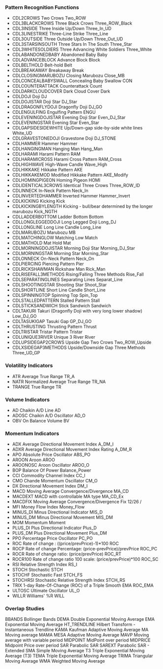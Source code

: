 
### Pattern Recognition Functions
- CDL2CROWS            Two Crows                                 Two_ROW
- CDL3BLACKCROWS       Three Black Crows                         Three_ROW_Black
- CDL3INSIDE           Three Inside Up/Down                      Three_In_UD
- CDL3LINESTRIKE       Three-Line Strike                         Three_Line
- CDL3OUTSIDE          Three Outside Up/Down                     Three_Out_UD
- CDL3STARSINSOUTH     Three Stars In The South                  Three_Star
- CDL3WHITESOLDIERS    Three Advancing White Soldiers            Three_White
- CDLABANDONEDBABY     Abandoned Baby                            Baby
- CDLADVANCEBLOCK      Advance Block                             Block
- CDLBELTHOLD          Belt-hold                                 Belt
- CDLBREAKAWAY         Breakaway                                 Break
- CDLCLOSINGMARUBOZU   Closing Marubozu                          Close_MB
- CDLCONCEALBABYSWALL  Concealing Baby Swallow                   CON
- CDLCOUNTERATTACK     Counterattack                             Count
- CDLDARKCLOUDCOVER    Dark Cloud Cover                          Dark
- CDLDOJI              Doji                                      DJ
- CDLDOJISTAR          Doji Star                                 DJ_Star
- CDLDRAGONFLYDOJI     Dragonfly Doji                            DJ_GO
- CDLENGULFING         Engulfing Pattern                         ENGU
- CDLEVENINGDOJISTAR   Evening Doji Star                         Even_DJ_Star
- CDLEVENINGSTAR       Evening Star                              Even_Star
- CDLGAPSIDESIDEWHITE  Up/Down-gap side-by-side white lines      White_UD
- CDLGRAVESTONEDOJI    Gravestone Doji                           DJ_STONE
- CDLHAMMER            Hammer                                    Hammer
- CDLHANGINGMAN        Hanging Man                               Hang_Man
- CDLHARAMI            Harami Pattern                            RAM
- CDLHARAMICROSS       Harami Cross Pattern                      RAM_Cross
- CDLHIGHWAVE          High-Wave Candle                          Wave_High
- CDLHIKKAKE           Hikkake Pattern                           AKE
- CDLHIKKAKEMOD        Modified Hikkake Pattern                  AKE_Modify
- CDLHOMINGPIGEON      Homing Pigeon                             HOMI
- CDLIDENTICAL3CROWS   Identical Three Crows                     Three_ROW_ID
- CDLINNECK            In-Neck Pattern                           Neck_In
- CDLINVERTEDHAMMER    Inverted Hammer                           Hammer_Invert
- CDLKICKING           Kicking                                   Kick
- CDLKICKINGBYLENGTH   Kicking - bull/bear determined by the longer marubozu    Kick_NGTH
- CDLLADDERBOTTOM      Ladder Bottom                             Bottom
- CDLLONGLEGGEDDOJI    Long Legged Doji                          Long_DJ
- CDLLONGLINE          Long Line Candle                          Long_Line
- CDLMARUBOZU          Marubozu                                  MB
- CDLMATCHINGLOW       Matching Low                              Match
- CDLMATHOLD           Mat Hold                                  Mat
- CDLMORNINGDOJISTAR   Morning Doji Star                         Morning_DJ_Star
- CDLMORNINGSTAR       Morning Star                              Morning_Star
- CDLONNECK            On-Neck Pattern                           Neck_On
- CDLPIERCING          Piercing Pattern                          Pier
- CDLRICKSHAWMAN       Rickshaw Man                              Rick_Man
- CDLRISEFALL3METHODS  Rising/Falling Three Methods              Rise_Fall
- CDLSEPARATINGLINES   Separating Lines                          Separat_Line
- CDLSHOOTINGSTAR      Shooting Star                             Shoot_Star
- CDLSHORTLINE         Short Line Candle                         Short_Line
- CDLSPINNINGTOP       Spinning Top                              Spin_Top
- CDLSTALLEDPATTERN    Stalled Pattern                           Stall
- CDLSTICKSANDWICH     Stick Sandwich                            Sandwich
- CDLTAKURI            Takuri (Dragonfly Doji with very long lower shadow)        Low_DJ_GO
- CDLTASUKIGAP         Tasuki Gap                                GP_DJ_GO
- CDLTHRUSTING         Thrusting Pattern                         Thrust
- CDLTRISTAR           Tristar Pattern                           Tristar
- CDLUNIQUE3RIVER      Unique 3 River                            River
- CDLUPSIDEGAP2CROWS   Upside Gap Two Crows                      Two_ROW_Upside
- CDLXSIDEGAP3METHODS  Upside/Downside Gap Three Methods         Three_UD_GP

### Volatility Indicators
- ATR                  Average True Range                        TR_A  
- NATR                 Normalized Average True Range             TR_NA
- TRANGE               True Range                                TR

### Volume Indicators
- AD                   Chaikin A/D Line                          AD
- ADOSC                Chaikin A/D Oscillator                    AD_O
- OBV                  On Balance Volume                         BV

### Momentum Indicators
- ADX                  Average Directional Movement Index                           A_DM_I
- ADXR                 Average Directional Movement Index Rating                    A_DM_R
- APO                  Absolute Price Oscillator                                    ABS_PO
- AROON                Aroon                                                        AROO
- AROONOSC             Aroon Oscillator                                             AROO_O
- BOP                  Balance Of Power                                             Balance_Power
- CCI                  Commodity Channel Index                                      CC_I
- CMO                  Chande Momentum Oscillator                                   CM_O
- DX                   Directional Movement Index                                   DM_I
- MACD                 Moving Average Convergence/Divergence                        MA_CD
- MACDEXT              MACD with controllable MA type                               MA_CD_Ex
- MACDFIX              Moving Average Convergence/Divergence Fix 12/26              /
- MFI                  Money Flow Index                                             Money_Flow
- MINUS_DI             Minus Directional Indicator                                  MIS_D
- MINUS_DM             Minus Directional Movement                                   MIS_DM
- MOM                  Momentum                                                     Moment
- PLUS_DI              Plus Directional Indicator                                   Plus_D
- PLUS_DM              Plus Directional Movement                                    Plus_DM
- PPO                  Percentage Price Oscillator                                  PC_PO
- ROC                  Rate of change : ((price/prevPrice)-1)*100                   ROC
- ROCP                 Rate of change Percentage: (price-prevPrice)/prevPrice       ROC_PC
- ROCR                 Rate of change ratio: (price/prevPrice)                      ROC_RT
- ROCR100              Rate of change ratio 100 scale: (price/prevPrice)*100        ROC_SC
- RSI                  Relative Strength Index                                      RS_I
- STOCH                Stochastic                                                   STCH
- STOCHF               Stochastic Fast                                              STCH_FS
- STOCHRSI             Stochastic Relative Strength Index                           STCH_RS
- TRIX                 1-day Rate-Of-Change (ROC) of a Triple Smooth EMA            ROC_EMA
- ULTOSC               Ultimate Oscillator                                          UL_O
- WILLR                Williams' %R                                                 WILL

### Overlap Studies
BBANDS               Bollinger Bands
DEMA                 Double Exponential Moving Average
EMA                  Exponential Moving Average
HT_TRENDLINE         Hilbert Transform - Instantaneous Trendline
KAMA                 Kaufman Adaptive Moving Average
MA                   Moving average
MAMA                 MESA Adaptive Moving Average
MAVP                 Moving average with variable period
MIDPOINT             MidPoint over period
MIDPRICE             Midpoint Price over period
SAR                  Parabolic SAR
SAREXT               Parabolic SAR - Extended
SMA                  Simple Moving Average
T3                   Triple Exponential Moving Average (T3)
TEMA                 Triple Exponential Moving Average
TRIMA                Triangular Moving Average
WMA                  Weighted Moving Average
